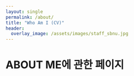 ```yaml
---
layout: single
permalink: /about/
title: "Who Am I (CV)"
header:
  overlay_image: /assets/images/staff_sbnu.jpg
---
```


# ABOUT ME에 관한 페이지

> 

